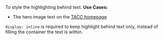 To style the highlighting behind text.
**Use Cases:**
- The hero image text on the [TACC homepage](https://www.tacc.utexas.edu/)

`display: inline` is required to keep highlight behind text only, instead of filling the container the text is within. 